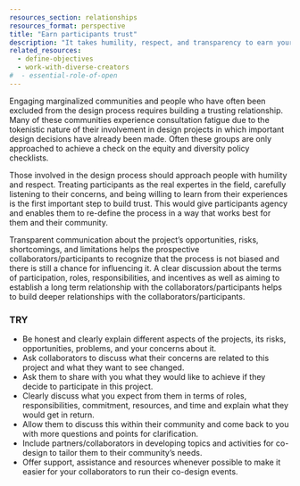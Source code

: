 ```yaml
---
resources_section: relationships
resources_format: perspective
title: "Earn participants trust"
description: "It takes humility, respect, and transparency to earn your collaborators and participants trust."
related_resources:
  - define-objectives
  - work-with-diverse-creators
#  - essential-role-of-open
---
```


Engaging marginalized communities and people who have often been excluded from the design process requires building a trusting relationship. Many of these communities experience consultation fatigue due to the tokenistic nature of their involvement in design projects in which important design decisions have already been made. Often these groups are only approached to achieve a check on the equity and diversity policy checklists.

Those involved in the design process should approach people with humility and respect. Treating participants as the real expertes in the field, carefully listening to their concerns, and being willing to learn from their experiences is the first important step to build trust. This would give participants agency and enables them to re-define the process in a way that works best for them and their community.

Transparent communication about the project’s opportunities, risks, shortcomings, and limitations helps the prospective collaborators/participants to recognize that the process is not biased and there is still a chance for influencing it. A clear discussion about the terms of participation, roles, responsibilities, and incentives as well as aiming to establish a long term relationship with the collaborators/participants helps to build deeper relationships with the collaborators/participants.

### TRY

- Be honest and clearly explain different aspects of the projects, its risks, opportunities, problems, and your concerns about it.
- Ask collaborators to discuss what their concerns are related to this project and what they want to see changed.
- Ask them to share with you what they would like to achieve if they decide to participate in this project.
- Clearly discuss what you expect from them in terms of roles, responsibilities, commitment, resources, and time and explain what they would get in return.
- Allow them to discuss this within their community and come back to you with more questions and points for clarification.
- Include partners/collaborators in developing topics and activities for co-design to tailor them to their community’s needs.
- Offer support, assistance and resources whenever possible to make it easier for your collaborators to run their co-design events.
